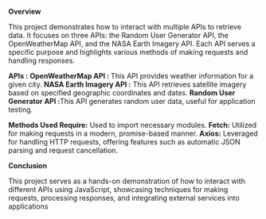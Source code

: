 <b>Overview</b>

This project demonstrates how to interact with multiple APIs to retrieve data. It focuses on three APIs: the Random User Generator API, the OpenWeatherMap API, and the NASA Earth Imagery API. Each API serves a specific purpose and highlights various methods of making requests and handling responses.

<b>APIs :</b>
    <b>OpenWeatherMap API : </b> This API provides weather information for a given city.
    <b>NASA Earth Imagery API :</b> This API retrieves satellite imagery based on specified geographic coordinates and dates.
    <b>Random User Generator API :</b>This API generates random user data, useful for application testing.
    
<b>Methods Used </b>
   <b> Require:</b> Used to import necessary modules.
   <b>Fetch:</b> Utilized for making requests in a modern, promise-based manner.
   <b> Axios:</b> Leveraged for handling HTTP requests, offering features such as automatic JSON parsing and request cancellation.

<b>Conclusion</b>

This project serves as a hands-on demonstration of how to interact with different APIs using JavaScript, showcasing techniques for making requests, processing responses, and integrating external services into applications
